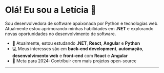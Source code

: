 # Olá! Eu sou a Letícia 👋

Sou desenvolvedora de software apaixonada por Python e tecnologias web. Atualmente estou aprimorando minhas habilidades em **.NET** e explorando novas oportunidades no desenvolvimento de software.

- 🌱 Atualmente, estou estudando **.NET**, **React**, **Angular** e **Python**
- 💻 Meus interesses são em **back-end development**, **automação**, **desenvolvimento web** e **front-end** com **React** e **Angular**
- 🎯 Meta para 2024: Contribuir com mais projetos open-source

---
